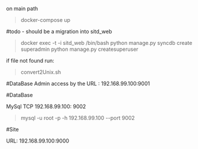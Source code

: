 on main path
> docker-compose up

#todo
    - should be a migration
 into sitd_web
> docker exec -t -i sitd_web /bin/bash
> python manage.py syncdb 
create superadmin
> python manage.py createsuperuser


if file not found
run:
> convert2Unix.sh


#DataBase Admin
access by the URL : 192.168.99.100:9001

#DataBase

MySql TCP 192.168.99.100: 9002
>mysql -u root -p -h 192.168.99.100 --port 9002

#Site

URL: 192.168.99.100:9000
